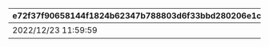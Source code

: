 |e72f37f90658144f1824b62347b788803d6f33bbd280206e1cc2e5747b1d7e4a|f31e99d13c190528e87fc68186e225c7b21c950a3703f8ced8243ce0068ad298|f8843dd33fa1d75a3d1fd4c9802e84421aa8dc8f743d700f8f25cdb53729eb64|488fed6209849dc5c3994aba9f8da7464bfc4e2157af65377ac97a4c65b886c2|0122b43001950d1b212d761c27f987fba7c886219a8076b91aa43383974ae0e1|578bb914b341402fbcfbfaca0af7d0718d4ab246f37dde96fe7c95dd28460db1|24d33e016be0fc1b41a92de93166e35bef44c903f32bf023ffc6ba9034e3af6d|38b60307bd862c8fc3d9b671c15043b8c96d787be676f1770b4cc09bc2c09b47|1212e87fa35368686dc6162d5a1da56d22666b506b0f9f47f5d80c23c93991c4|bf7fcd360a6a79538b829c6a84c06733270e39c29b7826101f72b76d6d6677c9|ac1e97dd75911547820bd72c3599030b8d090ce4a441fffee53a96c4ebcf9f9b|533da3f5c53d9c1e2083e92851b6163d095a7758482101dd24524032b8ee753f|
| --- | --- | --- | --- | --- | --- | --- | --- | --- | --- | --- | --- |
|2022/12/23 11:59:59|2116006|終炎のエリュシオン||2022/12/16 12:00:00|3|bgm_M643|2000002|9000003|2022/12/15 15:00:00|2023/01/09 11:59:59|2022/12/22 11:59:59|